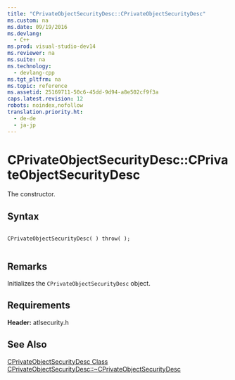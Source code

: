```yaml
---
title: "CPrivateObjectSecurityDesc::CPrivateObjectSecurityDesc"
ms.custom: na
ms.date: 09/19/2016
ms.devlang: 
  - C++
ms.prod: visual-studio-dev14
ms.reviewer: na
ms.suite: na
ms.technology: 
  - devlang-cpp
ms.tgt_pltfrm: na
ms.topic: reference
ms.assetid: 25169711-50c6-45dd-9d94-a8e502cf9f3a
caps.latest.revision: 12
robots: noindex,nofollow
translation.priority.ht: 
  - de-de
  - ja-jp
---
```

# CPrivateObjectSecurityDesc::CPrivateObjectSecurityDesc
The constructor.  
  
## Syntax  
  
```  
  
CPrivateObjectSecurityDesc( ) throw( );  
  
```  
  
## Remarks  
 Initializes the `CPrivateObjectSecurityDesc` object.  
  
## Requirements  
 **Header:** atlsecurity.h  
  
## See Also  
 [CPrivateObjectSecurityDesc Class](../vs140/CPrivateObjectSecurityDesc-Class.md)   
 [CPrivateObjectSecurityDesc::~CPrivateObjectSecurityDesc](../vs140/CPrivateObjectSecurityDesc--~CPrivateObjectSecurityDesc.md)